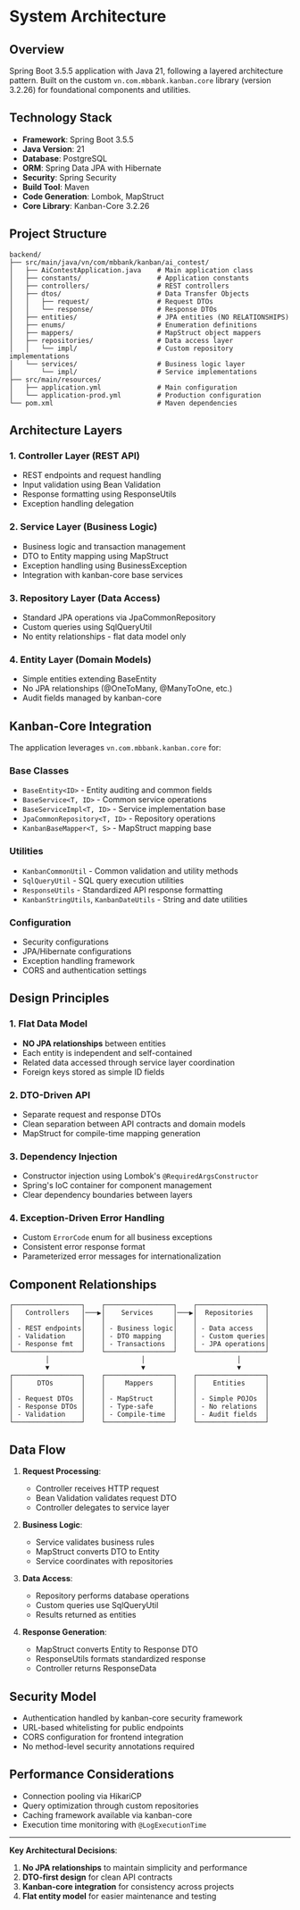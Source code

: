 # System Architecture

## Overview

Spring Boot 3.5.5 application with Java 21, following a layered architecture pattern. Built on the custom `vn.com.mbbank.kanban.core` library (version 3.2.26) for foundational components and utilities.

## Technology Stack

- **Framework**: Spring Boot 3.5.5
- **Java Version**: 21
- **Database**: PostgreSQL
- **ORM**: Spring Data JPA with Hibernate
- **Security**: Spring Security
- **Build Tool**: Maven
- **Code Generation**: Lombok, MapStruct
- **Core Library**: Kanban-Core 3.2.26

## Project Structure

```
backend/
├── src/main/java/vn/com/mbbank/kanban/ai_contest/
│   ├── AiContestApplication.java    # Main application class
│   ├── constants/                   # Application constants
│   ├── controllers/                 # REST controllers
│   ├── dtos/                        # Data Transfer Objects
│   │   ├── request/                 # Request DTOs
│   │   └── response/                # Response DTOs
│   ├── entities/                    # JPA entities (NO RELATIONSHIPS)
│   ├── enums/                       # Enumeration definitions
│   ├── mappers/                     # MapStruct object mappers
│   ├── repositories/                # Data access layer
│   │   └── impl/                    # Custom repository implementations
│   └── services/                    # Business logic layer
│       └── impl/                    # Service implementations
├── src/main/resources/
│   ├── application.yml              # Main configuration
│   └── application-prod.yml         # Production configuration
└── pom.xml                          # Maven dependencies
```

## Architecture Layers

### 1. Controller Layer (REST API)
- REST endpoints and request handling
- Input validation using Bean Validation
- Response formatting using ResponseUtils
- Exception handling delegation

### 2. Service Layer (Business Logic)
- Business logic and transaction management
- DTO to Entity mapping using MapStruct
- Exception handling using BusinessException
- Integration with kanban-core base services

### 3. Repository Layer (Data Access)
- Standard JPA operations via JpaCommonRepository
- Custom queries using SqlQueryUtil
- No entity relationships - flat data model only

### 4. Entity Layer (Domain Models)
- Simple entities extending BaseEntity<ID>
- No JPA relationships (@OneToMany, @ManyToOne, etc.)
- Audit fields managed by kanban-core

## Kanban-Core Integration

The application leverages `vn.com.mbbank.kanban.core` for:

### Base Classes
- `BaseEntity<ID>` - Entity auditing and common fields
- `BaseService<T, ID>` - Common service operations
- `BaseServiceImpl<T, ID>` - Service implementation base
- `JpaCommonRepository<T, ID>` - Repository operations
- `KanbanBaseMapper<T, S>` - MapStruct mapping base

### Utilities
- `KanbanCommonUtil` - Common validation and utility methods
- `SqlQueryUtil` - SQL query execution utilities
- `ResponseUtils` - Standardized API response formatting
- `KanbanStringUtils`, `KanbanDateUtils` - String and date utilities

### Configuration
- Security configurations
- JPA/Hibernate configurations
- Exception handling framework
- CORS and authentication settings

## Design Principles

### 1. Flat Data Model
- **NO JPA relationships** between entities
- Each entity is independent and self-contained
- Related data accessed through service layer coordination
- Foreign keys stored as simple ID fields

### 2. DTO-Driven API
- Separate request and response DTOs
- Clean separation between API contracts and domain models
- MapStruct for compile-time mapping generation

### 3. Dependency Injection
- Constructor injection using Lombok's `@RequiredArgsConstructor`
- Spring's IoC container for component management
- Clear dependency boundaries between layers

### 4. Exception-Driven Error Handling
- Custom `ErrorCode` enum for all business exceptions
- Consistent error response format
- Parameterized error messages for internationalization

## Component Relationships

```
┌─────────────────┐    ┌─────────────────┐    ┌─────────────────┐
│   Controllers   │───▶│    Services     │───▶│  Repositories   │
│                 │    │                 │    │                 │
│ - REST endpoints│    │ - Business logic│    │ - Data access   │
│ - Validation    │    │ - DTO mapping   │    │ - Custom queries│
│ - Response fmt  │    │ - Transactions  │    │ - JPA operations│
└─────────────────┘    └─────────────────┘    └─────────────────┘
         │                       │                       │
         ▼                       ▼                       ▼
┌─────────────────┐    ┌─────────────────┐    ┌─────────────────┐
│      DTOs       │    │     Mappers     │    │    Entities     │
│                 │    │                 │    │                 │
│ - Request DTOs  │    │ - MapStruct     │    │ - Simple POJOs  │
│ - Response DTOs │    │ - Type-safe     │    │ - No relations  │
│ - Validation    │    │ - Compile-time  │    │ - Audit fields  │
└─────────────────┘    └─────────────────┘    └─────────────────┘
```

## Data Flow

1. **Request Processing**:
   - Controller receives HTTP request
   - Bean Validation validates request DTO
   - Controller delegates to service layer

2. **Business Logic**:
   - Service validates business rules
   - MapStruct converts DTO to Entity
   - Service coordinates with repositories

3. **Data Access**:
   - Repository performs database operations
   - Custom queries use SqlQueryUtil
   - Results returned as entities

4. **Response Generation**:
   - MapStruct converts Entity to Response DTO
   - ResponseUtils formats standardized response
   - Controller returns ResponseData<T>

## Security Model

- Authentication handled by kanban-core security framework
- URL-based whitelisting for public endpoints
- CORS configuration for frontend integration
- No method-level security annotations required

## Performance Considerations

- Connection pooling via HikariCP
- Query optimization through custom repositories
- Caching framework available via kanban-core
- Execution time monitoring with `@LogExecutionTime`

---

**Key Architectural Decisions**:
1. **No JPA relationships** to maintain simplicity and performance
2. **DTO-first design** for clean API contracts
3. **Kanban-core integration** for consistency across projects
4. **Flat entity model** for easier maintenance and testing
